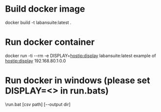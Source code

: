 # Build docker image
docker build -t labansuite:latest .
# Run docker container
docker run -ti --rm  -e DISPLAY=<hostip:display> labansuite:latest
example of <hostip:display>
192.168.80.1:0.0

# Run docker in windows (please set DISPLAY=<> in run.bats)
\run.bat [csv path] [--output dir]